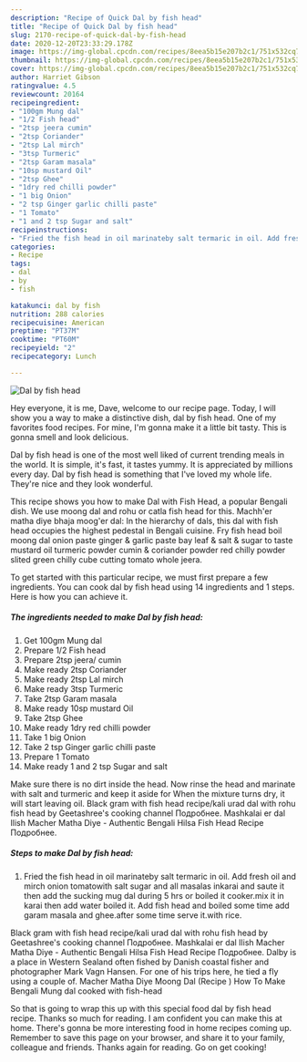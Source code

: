 ```yaml
---
description: "Recipe of Quick Dal by fish head"
title: "Recipe of Quick Dal by fish head"
slug: 2170-recipe-of-quick-dal-by-fish-head
date: 2020-12-20T23:33:29.178Z
image: https://img-global.cpcdn.com/recipes/8eea5b15e207b2c1/751x532cq70/dal-by-fish-head-recipe-main-photo.jpg
thumbnail: https://img-global.cpcdn.com/recipes/8eea5b15e207b2c1/751x532cq70/dal-by-fish-head-recipe-main-photo.jpg
cover: https://img-global.cpcdn.com/recipes/8eea5b15e207b2c1/751x532cq70/dal-by-fish-head-recipe-main-photo.jpg
author: Harriet Gibson
ratingvalue: 4.5
reviewcount: 20164
recipeingredient:
- "100gm Mung dal"
- "1/2 Fish head"
- "2tsp jeera cumin"
- "2tsp Coriander"
- "2tsp Lal mirch"
- "3tsp Turmeric"
- "2tsp Garam masala"
- "10sp mustard Oil"
- "2tsp Ghee"
- "1dry red chilli powder"
- "1 big Onion"
- "2 tsp Ginger garlic chilli paste"
- "1 Tomato"
- "1 and 2 tsp Sugar and salt"
recipeinstructions:
- "Fried the fish head in oil marinateby salt termaric in oil. Add fresh oil and mirch onion tomatowith salt sugar and all masalas inkarai and saute it then add the sucking mug dal during 5 hrs or boiled it cooker.mix it in karai then add water boiled it. Add fish head and boiled some time add garam masala and ghee.after some time serve it.with rice."
categories:
- Recipe
tags:
- dal
- by
- fish

katakunci: dal by fish 
nutrition: 288 calories
recipecuisine: American
preptime: "PT37M"
cooktime: "PT60M"
recipeyield: "2"
recipecategory: Lunch

---
```



![Dal by fish head](https://img-global.cpcdn.com/recipes/8eea5b15e207b2c1/751x532cq70/dal-by-fish-head-recipe-main-photo.jpg)

Hey everyone, it is me, Dave, welcome to our recipe page. Today, I will show you a way to make a distinctive dish, dal by fish head. One of my favorites food recipes. For mine, I'm gonna make it a little bit tasty. This is gonna smell and look delicious.

Dal by fish head is one of the most well liked of current trending meals in the world. It is simple, it's fast, it tastes yummy. It is appreciated by millions every day. Dal by fish head is something that I've loved my whole life. They're nice and they look wonderful.

This recipe shows you how to make Dal with Fish Head, a popular Bengali dish. We use moong dal and rohu or catla fish head for this. Machh&#39;er matha diye bhaja moog&#39;er dal: In the hierarchy of dals, this dal with fish head occupies the highest pedestal in Bengali cuisine. Fry fish head boil moong dal onion paste ginger &amp; garlic paste bay leaf &amp; salt &amp; sugar to taste mustard oil turmeric powder cumin &amp; coriander powder red chilly powder slited green chilly cube cutting tomato whole jeera.


To get started with this particular recipe, we must first prepare a few ingredients. You can cook dal by fish head using 14 ingredients and 1 steps. Here is how you can achieve it.

<!--inarticleads1-->

##### The ingredients needed to make Dal by fish head:

1. Get 100gm Mung dal
1. Prepare 1/2 Fish head
1. Prepare 2tsp jeera/ cumin
1. Make ready 2tsp Coriander
1. Make ready 2tsp Lal mirch
1. Make ready 3tsp Turmeric
1. Take 2tsp Garam masala
1. Make ready 10sp mustard Oil
1. Take 2tsp Ghee
1. Make ready 1dry red chilli powder
1. Take 1 big Onion
1. Take 2 tsp Ginger garlic chilli paste
1. Prepare 1 Tomato
1. Make ready 1 and 2 tsp Sugar and salt


Make sure there is no dirt inside the head. Now rinse the head and marinate with salt and turmeric and keep it aside for When the mixture turns dry, it will start leaving oil. Black gram with fish head recipe/kali urad dal with rohu fish head by Geetashree&#39;s cooking channel Подробнее. Mashkalai er dal Ilish Macher Matha Diye - Authentic Bengali Hilsa Fish Head Recipe Подробнее. 

<!--inarticleads2-->

##### Steps to make Dal by fish head:

1. Fried the fish head in oil marinateby salt termaric in oil. Add fresh oil and mirch onion tomatowith salt sugar and all masalas inkarai and saute it then add the sucking mug dal during 5 hrs or boiled it cooker.mix it in karai then add water boiled it. Add fish head and boiled some time add garam masala and ghee.after some time serve it.with rice.


Black gram with fish head recipe/kali urad dal with rohu fish head by Geetashree&#39;s cooking channel Подробнее. Mashkalai er dal Ilish Macher Matha Diye - Authentic Bengali Hilsa Fish Head Recipe Подробнее. Dalby is a place in Western Sealand often fished by Danish coastal fisher and photographer Mark Vagn Hansen. For one of his trips here, he tied a fly using a couple of. Macher Matha Diye Moong Dal (Recipe ) How To Make Bengali Mung dal cooked with fish-head 

So that is going to wrap this up with this special food dal by fish head recipe. Thanks so much for reading. I am confident you can make this at home. There's gonna be more interesting food in home recipes coming up. Remember to save this page on your browser, and share it to your family, colleague and friends. Thanks again for reading. Go on get cooking!
